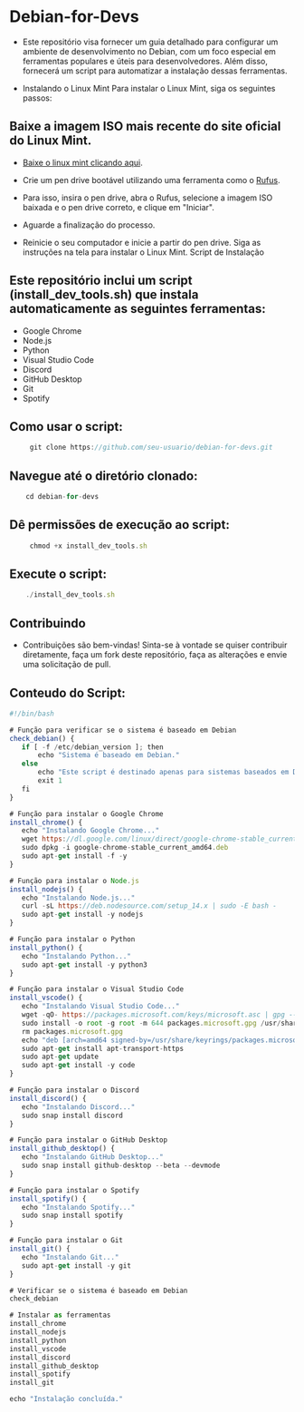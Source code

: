 # Debian-for-Devs

- Este repositório visa fornecer um guia detalhado para configurar um ambiente de desenvolvimento no Debian, com um foco especial em ferramentas populares e úteis para desenvolvedores. Além disso, fornecerá um script para automatizar a instalação dessas ferramentas.

- Instalando o Linux Mint
Para instalar o Linux Mint, siga os seguintes passos:

## Baixe a imagem ISO mais recente do site oficial do Linux Mint.

- [Baixe o linux mint clicando aqui](https://linuxmint.com/download_lmde.php).

<!-- - <a href="https://linuxmint.com/download_lmde.php" target="_blank">Baixe clicando aqui</a>. -->

- Crie um pen drive bootável utilizando uma ferramenta como o [Rufus](https://rufus.ie/pt_BR/).

- Para isso, insira o pen drive, abra o Rufus, selecione a imagem ISO baixada e o pen drive correto, e clique em "Iniciar".

- Aguarde a finalização do processo.

- Reinicie o seu computador e inicie a partir do pen drive. Siga as instruções na tela para instalar o Linux Mint.
Script de Instalação

## Este repositório inclui um script (install_dev_tools.sh) que instala automaticamente as seguintes ferramentas:

- Google Chrome
- Node.js
- Python
- Visual Studio Code
- Discord
- GitHub Desktop
- Git
- Spotify


## Como usar o script:

```js
     git clone https://github.com/seu-usuario/debian-for-devs.git
 ```

## Navegue até o diretório clonado:

```js
    cd debian-for-devs
 ```

## Dê permissões de execução ao script:

```js
     chmod +x install_dev_tools.sh
 ```

 ## Execute o script:

 ```js
     ./install_dev_tools.sh
 ```
## Contribuindo

- Contribuições são bem-vindas! Sinta-se à vontade se quiser contribuir diretamente, faça um fork deste repositório, faça as alterações e envie uma solicitação de pull.


## Conteudo do Script:


 ```js
#!/bin/bash

# Função para verificar se o sistema é baseado em Debian
check_debian() {
    if [ -f /etc/debian_version ]; then
        echo "Sistema é baseado em Debian."
    else
        echo "Este script é destinado apenas para sistemas baseados em Debian."
        exit 1
    fi
}

# Função para instalar o Google Chrome
install_chrome() {
    echo "Instalando Google Chrome..."
    wget https://dl.google.com/linux/direct/google-chrome-stable_current_amd64.deb
    sudo dpkg -i google-chrome-stable_current_amd64.deb
    sudo apt-get install -f -y
}

# Função para instalar o Node.js
install_nodejs() {
    echo "Instalando Node.js..."
    curl -sL https://deb.nodesource.com/setup_14.x | sudo -E bash -
    sudo apt-get install -y nodejs
}

# Função para instalar o Python
install_python() {
    echo "Instalando Python..."
    sudo apt-get install -y python3
}

# Função para instalar o Visual Studio Code
install_vscode() {
    echo "Instalando Visual Studio Code..."
    wget -qO- https://packages.microsoft.com/keys/microsoft.asc | gpg --dearmor > packages.microsoft.gpg
    sudo install -o root -g root -m 644 packages.microsoft.gpg /usr/share/keyrings/
    rm packages.microsoft.gpg
    echo "deb [arch=amd64 signed-by=/usr/share/keyrings/packages.microsoft.gpg] https://packages.microsoft.com/repos/vscode stable main" | sudo tee /etc/apt/sources.list.d/vscode.list
    sudo apt-get install apt-transport-https
    sudo apt-get update
    sudo apt-get install -y code
}

# Função para instalar o Discord
install_discord() {
    echo "Instalando Discord..."
    sudo snap install discord
}

# Função para instalar o GitHub Desktop
install_github_desktop() {
    echo "Instalando GitHub Desktop..."
    sudo snap install github-desktop --beta --devmode
}

# Função para instalar o Spotify
install_spotify() {
    echo "Instalando Spotify..."
    sudo snap install spotify
}

# Função para instalar o Git
install_git() {
    echo "Instalando Git..."
    sudo apt-get install -y git
}

# Verificar se o sistema é baseado em Debian
check_debian

# Instalar as ferramentas
install_chrome
install_nodejs
install_python
install_vscode
install_discord
install_github_desktop
install_spotify
install_git

echo "Instalação concluída."
 ```